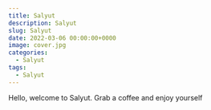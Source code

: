 ```yaml
---
title: Salyut
description: Salyut
slug: Salyut
date: 2022-03-06 00:00:00+0000
image: cover.jpg
categories:
  - Salyut
tags:
  - Salyut
---
```


Hello, welcome to Salyut. Grab a coffee and enjoy yourself